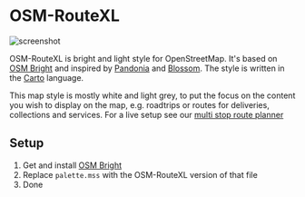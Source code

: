 # OSM-RouteXL

![screenshot](https://raw.github.com/routexl/osm-routexl/master/screenshot.png)

OSM-RouteXL is bright and light style for OpenStreetMap. It's based on [OSM Bright][] and inspired by [Pandonia][] and [Blossom][]. The style is written in the [Carto][] language.

This map style is mostly white and light grey, to put the focus on the content you wish to display on the map, e.g. roadtrips or routes for deliveries, collections and services. For a live setup see our [multi stop route planner](https://www.routexl.com)

## Setup

1. Get and install [OSM Bright][]
2. Replace `palette.mss` with the OSM-RouteXL version of that file
3. Done

[OSM Bright]: https://github.com/mapbox/osm-bright
[Blossom]: https://github.com/stekhn/blossom
[Pandonia]: https://github.com/flickr/Pandonia
[Carto]: http://github.com/mapbox/carto/
